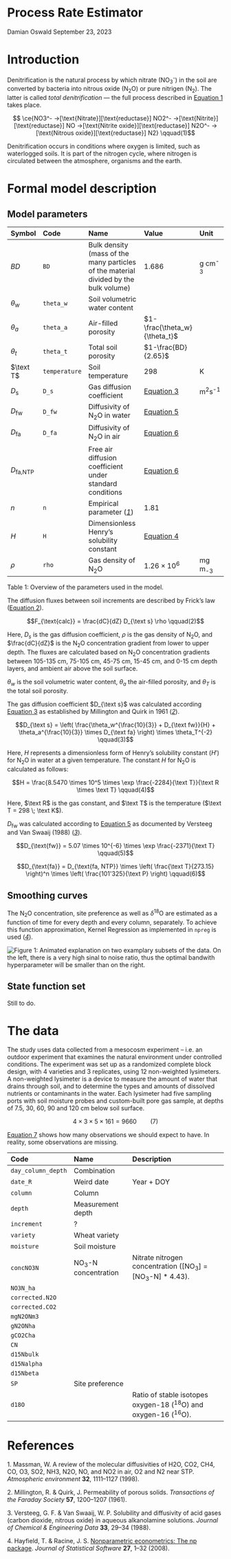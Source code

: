 # Process Rate Estimator
Damian Oswald
September 23, 2023

# Introduction

Denitrification is the natural process by which nitrate
(NO<sub>3</sub><sup>-</sup>) in the soil are converted by bacteria into
nitrous oxide (N<sub>2</sub>O) or pure nitrigen (N<sub>2</sub>). The
latter is called *total denitrification* — the full process described in
[Equation 1](#eq-denitrification) takes place.

<span id="eq-denitrification">$$
\ce{NO3^- ->[\text{Nitrate}][\text{reductase}] NO2^- ->[\text{Nitrite}][\text{reductase}] NO ->[\text{Nitrite oxide}][\text{reductase}] N2O^- ->[\text{Nitrous oxide}][\text{reductase}] N2}
 \qquad(1)$$</span>

Denitrification occurs in conditions where oxygen is limited, such as
waterlogged soils. It is part of the nitrogen cycle, where nitrogen is
circulated between the atmosphere, organisms and the earth.

# Formal model description

## Model parameters

<div id="tbl-parameters">

| Symbol              | Code          | Name                                                                                 | Value                         | Unit                        |
|:--------------------|:--------------|:-------------------------------------------------------------------------------------|:------------------------------|:----------------------------|
| $BD$                | `BD`          | Bulk density (mass of the many particles of the material divided by the bulk volume) | $1.686$                       | g cm<sup>-3</sup>           |
| $\theta_w$          | `theta_w`     | Soil volumetric water content                                                        |                               |                             |
| $\theta_a$          | `theta_a`     | Air-filled porosity                                                                  | $1-\frac{\theta_w}{\theta_t}$ |                             |
| $\theta_t$          | `theta_t`     | Total soil porosity                                                                  | $1-\frac{BD}{2.65}$           |                             |
| $\text T$           | `temperature` | Soil temperature                                                                     | $298$                         | K                           |
| $D_{\text{s}}$      | `D_s`         | Gas diffusion coefficient                                                            | [Equation 3](#eq-Ds)          | m<sup>2</sup>s<sup>-1</sup> |
| $D_{\text{fw}}$     | `D_fw`        | Diffusivity of N<sub>2</sub>O in water                                               | [Equation 5](#eq-Dfw)         |                             |
| $D_{\text{fa}}$     | `D_fa`        | Diffusivity of N<sub>2</sub>O in air                                                 | [Equation 6](#eq-Dfa)         |                             |
| $D_{\text{fa,NTP}}$ |               | Free air diffusion coefficient under standard conditions                             | [Equation 6](#eq-Dfa)         |                             |
| $n$                 | `n`           | Empirical parameter ([*1*](#ref-massman1998review))                                  | 1.81                          |                             |
| $H$                 | `H`           | Dimensionless Henry’s solubility constant                                            | [Equation 4](#eq-H)           |                             |
| $\rho$              | `rho`         | Gas density of N<sub>2</sub>O                                                        | $1.26 \times 10^6$            | mg m<sub>-3</sub>           |

Table 1: Overview of the parameters used in the model.

</div>

The diffusion fluxes between soil increments are described by Frick’s
law ([Equation 2](#eq-frick)).

<span id="eq-frick">$$F_{\text{calc}} = \frac{dC}{dZ} D_{\text s} \rho \qquad(2)$$</span>

Here, $D_s$ is the gas diffusion coefficient, $\rho$ is the gas density
of N<sub>2</sub>O, and $\frac{dC}{dZ}$ is the N<sub>2</sub>O
concentration gradient from lower to upper depth. The fluxes are
calculated based on N<sub>2</sub>O concentration gradients between
105-135 cm, 75-105 cm, 45-75 cm, 15-45 cm, and 0-15 cm depth layers, and
ambient air above the soil surface.

$\theta_w$ is the soil volumetric water content, $\theta_a$ the
air-filled porosity, and $\theta_T$ is the total soil porosity.

The gas diffusion coefficient $D_{\text s}$ was calculated according
[Equation 3](#eq-Ds) as established by Millington and Quirk in 1961
([*2*](#ref-millington1961permeability)).

<span id="eq-Ds">$$D_{\text s} = \left( \frac{\theta_w^{\frac{10}{3}} + D_{\text fw}}{H} + \theta_a^{\frac{10}{3}} \times D_{\text fa} \right) \times \theta_T^{-2} \qquad(3)$$</span>

Here, $H$ represents a dimensionless form of Henry’s solubility constant
($H'$) for N<sub>2</sub>O in water at a given temperature. The constant
$H$ for N<sub>2</sub>O is calculated as follows:

<span id="eq-H">$$H = \frac{8.5470 \times 10^5 \times \exp \frac{-2284}{\text T}}{\text R \times \text T} \qquad(4)$$</span>

Here, $\text R$ is the gas constant, and $\text T$ is the temperature
($\text T = 298 \; \text K$).

$D_{\text{fw}}$ was calculated according to [Equation 5](#eq-Dfw) as
documented by Versteeg and Van Swaaij (1988)
([*3*](#ref-versteeg1988solubility)).

<span id="eq-Dfw">$$D_{\text{fw}} = 5.07 \times 10^{-6} \times \exp \frac{-2371}{\text T} \qquad(5)$$</span>

<span id="eq-Dfa">$$D_{\text{fa}} = D_{\text{fa, NTP}} \times \left( \frac{\text T}{273.15} \right)^n \times \left( \frac{101'325}{\text P} \right) \qquad(6)$$</span>

## Smoothing curves

The N<sub>2</sub>O concentration, site preference as well as
$\delta$<sup>18</sup>O are estimated as a function of time for every
depth and every column, separately. To achieve this function
approximation, Kernel Regression as implemented in `npreg` is used
([*4*](#ref-hayfield2008nonparametric)).

<img src="results/explanation.gif" id="fig-explanation"
alt="Figure 1: Animated explanation on two examplary subsets of the data. On the left, there is a very high sinal to noise ratio, thus the optimal bandwith hyperparameter will be smaller than on the right." />

## State function set

Still to do.

# The data

The study uses data collected from a mesocosm experiment – i.e. an
outdoor experiment that examines the natural environment under
controlled conditions. The experiment was set up as a randomized
complete block design, with 4 varieties and 3 replicates, using 12
non-weighted lysimeters. A non-weighted lysimeter is a device to measure
the amount of water that drains through soil, and to determine the types
and amounts of dissolved nutrients or contaminants in the water. Each
lysimeter had five sampling ports with soil moisture probes and
custom-built pore gas sample, at depths of 7.5, 30, 60, 90 and 120 cm
below soil surface.

<span id="eq-dimension">$$4 \times 3 \times 5 \times 161 = 9660 \qquad(7)$$</span>

[Equation 7](#eq-dimension) shows how many observations we should expect
to have. In reality, some observations are missing.

| Code               | Name                           | Description                                                                         |
|:-------------------|:-------------------------------|:------------------------------------------------------------------------------------|
| `day_column_depth` | Combination                    |                                                                                     |
| `date_R`           | Weird date                     | Year + DOY                                                                          |
| `column`           | Column                         |                                                                                     |
| `depth`            | Measurement depth              |                                                                                     |
| `increment`        | ?                              |                                                                                     |
| `variety`          | Wheat variety                  |                                                                                     |
| `moisture`         | Soil moisture                  |                                                                                     |
| `concNO3N`         | NO<sub>3</sub>-N concentration | Nitrate nitrogen concentration (\[NO<sub>3</sub>\] = \[NO<sub>3</sub>-N\] \* 4.43). |
| `NO3N_ha`          |                                |                                                                                     |
| `corrected.N2O`    |                                |                                                                                     |
| `corrected.CO2`    |                                |                                                                                     |
| `mgN2ONm3`         |                                |                                                                                     |
| `gN2ONha`          |                                |                                                                                     |
| `gCO2Cha`          |                                |                                                                                     |
| `CN`               |                                |                                                                                     |
| `d15Nbulk`         |                                |                                                                                     |
| `d15Nalpha`        |                                |                                                                                     |
| `d15Nbeta`         |                                |                                                                                     |
| `SP`               | Site preference                |                                                                                     |
| `d18O`             |                                | Ratio of stable isotopes oxygen-18 (<sup>18</sup>O) and oxygen-16 (<sup>16</sup>O). |

# References

<div id="refs" class="references csl-bib-body" line-spacing="2">

<div id="ref-massman1998review" class="csl-entry">

<span class="csl-left-margin">1.
</span><span class="csl-right-inline">Massman, W. A review of the
molecular diffusivities of H2O, CO2, CH4, CO, O3, SO2, NH3, N2O, NO, and
NO2 in air, O2 and N2 near STP. *Atmospheric environment* **32**,
1111–1127 (1998).</span>

</div>

<div id="ref-millington1961permeability" class="csl-entry">

<span class="csl-left-margin">2.
</span><span class="csl-right-inline">Millington, R. & Quirk, J.
Permeability of porous solids. *Transactions of the Faraday Society*
**57**, 1200–1207 (1961).</span>

</div>

<div id="ref-versteeg1988solubility" class="csl-entry">

<span class="csl-left-margin">3.
</span><span class="csl-right-inline">Versteeg, G. F. & Van Swaaij, W.
P. Solubility and diffusivity of acid gases (carbon dioxide, nitrous
oxide) in aqueous alkanolamine solutions. *Journal of Chemical &
Engineering Data* **33**, 29–34 (1988).</span>

</div>

<div id="ref-hayfield2008nonparametric" class="csl-entry">

<span class="csl-left-margin">4.
</span><span class="csl-right-inline">Hayfield, T. & Racine, J. S.
[Nonparametric econometrics: The np
package](https://doi.org/10.18637/jss.v027.i05). *Journal of Statistical
Software* **27**, 1–32 (2008).</span>

</div>

</div>
